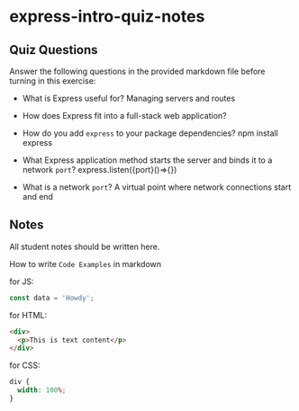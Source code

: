 # express-intro-quiz-notes

## Quiz Questions

Answer the following questions in the provided markdown file before turning in this exercise:

- What is Express useful for?
  Managing servers and routes
- How does Express fit into a full-stack web application?

- How do you add `express` to your package dependencies?
  npm install express
- What Express application method starts the server and binds it to a network `port`?
  express.listen({port}()=>{})
- What is a network `port`?
  A virtual point where network connections start and end

## Notes

All student notes should be written here.

How to write `Code Examples` in markdown

for JS:

```javascript
const data = 'Howdy';
```

for HTML:

```html
<div>
  <p>This is text content</p>
</div>
```

for CSS:

```css
div {
  width: 100%;
}
```
